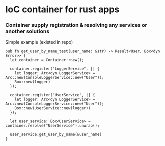 # IoC container for rust apps

### Container supply registration & resolving any services or another solutions

Simple example (existed in repo)

```
pub fn get_user_by_name_test(user_name: &str) -> Result<User, Box<dyn Error>> {
  let container = Container::new();

  container.register("LoggerService", || {
    let logger: Arc<dyn LoggerService> = Arc::new(ConsoleLoggerService::new("User"));
    Box::new(logger)
  });

  container.register("UserService", || {
    let logger: Arc<dyn LoggerService> = Arc::new(ConsoleLoggerService::new("User"));
    Box::new(UserService::new(logger))
  });

  let user_service: Box<UserService> = container.resolve("UserService").unwrap();

  user_service.get_user_by_name(&user_name)
}
```